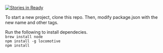 [![Stories in Ready](https://badge.waffle.io/ryanbradynd05/locomotive-sequelize-starter.png?label=ready&title=Ready)](https://waffle.io/ryanbradynd05/locomotive-sequelize-starter)

To start a new project, clone this repo. Then, modify package.json with the new name and other tags.

Run the following to install dependecies.  
`brew install node`  
`npm install -g locomotive`  
`npm install`
